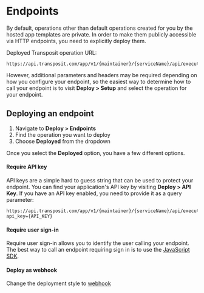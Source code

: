 # Endpoints

By default, operations other than default operations created for you by the hosted app templates are private. In order to make them publicly accessible via HTTP endpoints, you need to explicitly deploy them.

Deployed Transposit operation URL:

```text
https://api.transposit.com/app/v1/{maintainer}/{serviceName}/api/execute/{operationId}
```

However, additional parameters and headers may be required depending on how you configure your endpoint, so the easiest way to determine how to call your endpoint is to visit **Deploy &gt; Setup** and select the operation for your endpoint.

## Deploying an endpoint
1. Navigate to **Deploy &gt; Endpoints**
2. Find the operation you want to deploy
3. Choose **Deployed** from the dropdown

Once you select the **Deployed** option, you have a few different options.

#### Require API key
API keys are a simple hard to guess string that can be used to protect your endpoint. You can find your application's API key by visiting **Deploy &gt; API Key**. If you have an API key enabled, you need to provide it as a query parameter:

```text
https://api.transposit.com/app/v1/{maintainer}/{serviceName}/api/execute/{operationId}?api_key={API_KEY}
```

#### Require user sign-in
Require user sign-in allows you to identify the user calling your endpoint. The best way to call an endpoint requiring sign in is to use the [JavaScript SDK](../references/js-sdk.md).

#### Deploy as webhook
Change the deployment style to [webhook](webhook.md)
